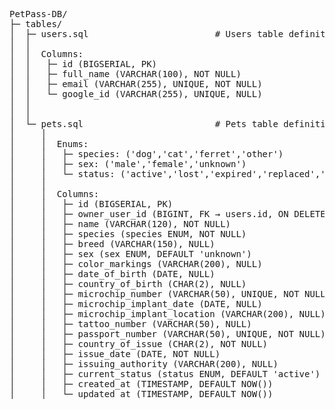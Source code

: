 <pre>
PetPass-DB/
├─ tables/                             
│  ├─ users.sql                        # Users table definition
│  │
│  │  Columns:
│  │   ├─ id (BIGSERIAL, PK)
│  │   ├─ full_name (VARCHAR(100), NOT NULL)
│  │   ├─ email (VARCHAR(255), UNIQUE, NOT NULL)
│  │   └─ google_id (VARCHAR(255), UNIQUE, NULL)
│  │
│  │
│  └─ pets.sql                         # Pets table definition
│     │
│     │  Enums:
│     │   ├─ species: ('dog','cat','ferret','other')
│     │   ├─ sex: ('male','female','unknown')
│     │   └─ status: ('active','lost','expired','replaced','deceased')
│     │
│     │  Columns:
│     │   ├─ id (BIGSERIAL, PK)
│     │   ├─ owner_user_id (BIGINT, FK → users.id, ON DELETE SET NULL)
│     │   ├─ name (VARCHAR(120), NOT NULL)
│     │   ├─ species (species ENUM, NOT NULL)
│     │   ├─ breed (VARCHAR(150), NULL)
│     │   ├─ sex (sex ENUM, DEFAULT 'unknown')
│     │   ├─ color_markings (VARCHAR(200), NULL)
│     │   ├─ date_of_birth (DATE, NULL)
│     │   ├─ country_of_birth (CHAR(2), NULL)
│     │   ├─ microchip_number (VARCHAR(50), UNIQUE, NOT NULL)
│     │   ├─ microchip_implant_date (DATE, NULL)
│     │   ├─ microchip_implant_location (VARCHAR(200), NULL)
│     │   ├─ tattoo_number (VARCHAR(50), NULL)
│     │   ├─ passport_number (VARCHAR(50), UNIQUE, NOT NULL)
│     │   ├─ country_of_issue (CHAR(2), NOT NULL)
│     │   ├─ issue_date (DATE, NOT NULL)
│     │   ├─ issuing_authority (VARCHAR(200), NULL)
│     │   ├─ current_status (status ENUM, DEFAULT 'active')
│     │   ├─ created_at (TIMESTAMP, DEFAULT NOW())
│     │   └─ updated_at (TIMESTAMP, DEFAULT NOW())
</pre>